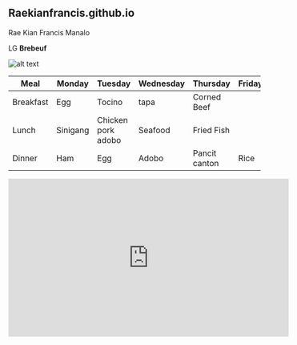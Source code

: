 ## Raekianfrancis.github.io
Rae Kian Francis Manalo

LG **Brebeuf**

![alt text](https://user-images.githubusercontent.com/122418817/212207863-72a2405a-756a-4bc9-b2fb-16864de0946f.png)

| Meal  | Monday  | Tuesday| Wednesday| Thursday|Friday |
|-------|---------|--------|----------|---------|-------|
| Breakfast| Egg | Tocino | tapa | Corned Beef| 
| Lunch | Sinigang |Chicken pork adobo | Seafood | Fried Fish | 
| Dinner| Ham | Egg | Adobo| Pancit canton| Rice| Sinigang|

<iframe width="560" height="315" src="https://www.youtube.com/embed/hhlgphVf-1g" title="YouTube video player" frameborder="0" allow="accelerometer; autoplay; clipboard-write; encrypted-media; gyroscope; picture-in-picture; web-share" allowfullscreen></iframe>

